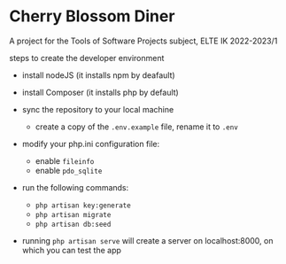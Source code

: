 # Cherry Blossom Diner
A project for the Tools of Software Projects subject, ELTE IK 2022-2023/1

steps to create the developer environment
- install nodeJS (it installs npm by deafault)
- install Composer (it installs php by default)
- sync the repository to your local machine
   * create a copy of the `.env.example` file, rename it to `.env`
- modify your php.ini configuration file: 
   * enable `fileinfo`
   * enable `pdo_sqlite`
- run the following commands:
   * `php artisan key:generate`
   * `php artisan migrate`
   * `php artisan db:seed`
  
  
- running `php artisan serve` will create a server on localhost:8000, on which you can test the app
  
